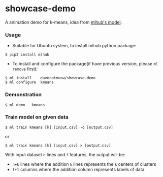 # showcase-demo
A animation demo for k-means, idea from [mlhub's model](https://github.com/mlhubber/mlhub/issues/140).

### Usage
* Suitable for Ubuntu system, to install mlhub python package:

```
$ pip3 install mlhub
```

* To install and configure the package(if have previous version, please `ml remove` first):

```
$ ml install	davecatmeow/showcase-demo
$ ml configure	kmeans
```

### Demonstration

```
$ ml demo	kmeans
```

### Train model on given data

```
$ ml train kmeans [k] [input.csv] -o [output.csv]
```
or
```
$ ml train kmeans [k] [input.csv] > [output.csv]
```


With input dataset `n` lines and `f` features, the output will be:
 * `n+k` lines where the addition `k` lines represents the `k` centers of clusters
 * `f+1` columns where the addition column represents labels of data
